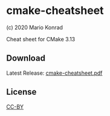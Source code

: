 # cmake-cheatsheet

(c) 2020 Mario Konrad

Cheat sheet for CMake 3.13

## Download

Latest Release: [cmake-cheatsheet.pdf](https://github.com/mariokonrad/cmake-cheatsheet/releases/download/v1.2/cmake-cheatsheet.pdf)


## License

[CC-BY](https://creativecommons.org/licenses/by/4.0/)

